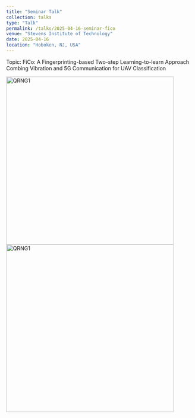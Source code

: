 ```yaml
---
title: "Seminar Talk"
collection: talks
type: "Talk"
permalink: /talks/2025-04-16-seminar-fico
venue: "Stevens Institute of Technology"
date: 2025-04-16
location: "Hoboken, NJ, USA"
---
```


Topic: FiCo: A Fingerprinting-based Two-step Learning-to-learn Approach Combing Vibration and 5G Communication for UAV Classification

<img src="../images/2025-04-16-talk-seminar-1.jpg" alt="QRNG1" width="450"> <img src="../images/2025-04-16-talk-seminar-2.jpg" alt="QRNG1" width="450">



